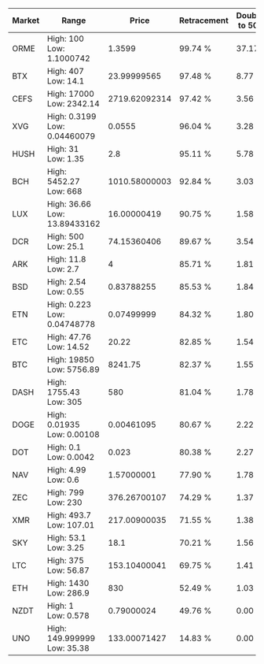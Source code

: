 | Market | Range | Price| Retracement | Doubles to 50% |
| --- | --- | --- | --- | --- |
| ORME | High: 100<br />Low: 1.1000742 | 1.3599 | 99.74 % | 37.17 |
| BTX | High: 407<br />Low: 14.1 | 23.99999565 | 97.48 % | 8.77 |
| CEFS | High: 17000<br />Low: 2342.14 | 2719.62092314 | 97.42 % | 3.56 |
| XVG | High: 0.3199<br />Low: 0.04460079 | 0.0555 | 96.04 % | 3.28 |
| HUSH | High: 31<br />Low: 1.35 | 2.8 | 95.11 % | 5.78 |
| BCH | High: 5452.27<br />Low: 668 | 1010.58000003 | 92.84 % | 3.03 |
| LUX | High: 36.66<br />Low: 13.89433162 | 16.00000419 | 90.75 % | 1.58 |
| DCR | High: 500<br />Low: 25.1 | 74.15360406 | 89.67 % | 3.54 |
| ARK | High: 11.8<br />Low: 2.7 | 4 | 85.71 % | 1.81 |
| BSD | High: 2.54<br />Low: 0.55 | 0.83788255 | 85.53 % | 1.84 |
| ETN | High: 0.223<br />Low: 0.04748778 | 0.07499999 | 84.32 % | 1.80 |
| ETC | High: 47.76<br />Low: 14.52 | 20.22 | 82.85 % | 1.54 |
| BTC | High: 19850<br />Low: 5756.89 | 8241.75 | 82.37 % | 1.55 |
| DASH | High: 1755.43<br />Low: 305 | 580 | 81.04 % | 1.78 |
| DOGE | High: 0.01935<br />Low: 0.00108 | 0.00461095 | 80.67 % | 2.22 |
| DOT | High: 0.1<br />Low: 0.0042 | 0.023 | 80.38 % | 2.27 |
| NAV | High: 4.99<br />Low: 0.6 | 1.57000001 | 77.90 % | 1.78 |
| ZEC | High: 799<br />Low: 230 | 376.26700107 | 74.29 % | 1.37 |
| XMR | High: 493.7<br />Low: 107.01 | 217.00900035 | 71.55 % | 1.38 |
| SKY | High: 53.1<br />Low: 3.25 | 18.1 | 70.21 % | 1.56 |
| LTC | High: 375<br />Low: 56.87 | 153.10400041 | 69.75 % | 1.41 |
| ETH | High: 1430<br />Low: 286.9 | 830 | 52.49 % | 1.03 |
| NZDT | High: 1<br />Low: 0.578 | 0.79000024 | 49.76 % | 0.00 |
| UNO | High: 149.999999<br />Low: 35.38 | 133.00071427 | 14.83 % | 0.00 |

